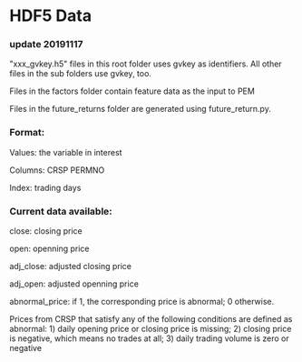 # HDF5 Data

### update 20191117

"xxx_gvkey.h5" files in this root folder uses gvkey as identifiers. All other files in the sub folders use gvkey, too.

Files in the factors folder contain feature data as the input to PEM

Files in the future_returns folder are generated using future_return.py.


### Format: 

Values: the variable in interest

Columns: CRSP PERMNO

Index: trading days


### Current data available:

close: closing price

open: openning price

adj_close: adjusted closing price

adj_open: adjusted openning price

abnormal_price: if 1, the corresponding price is abnormal; 0 otherwise.

Prices from CRSP that satisfy any of the following conditions are defined as abnormal: 1) daily opening price or closing price is missing; 2) closing price is negative, which means no trades at all; 3) daily trading volume is zero or negative
